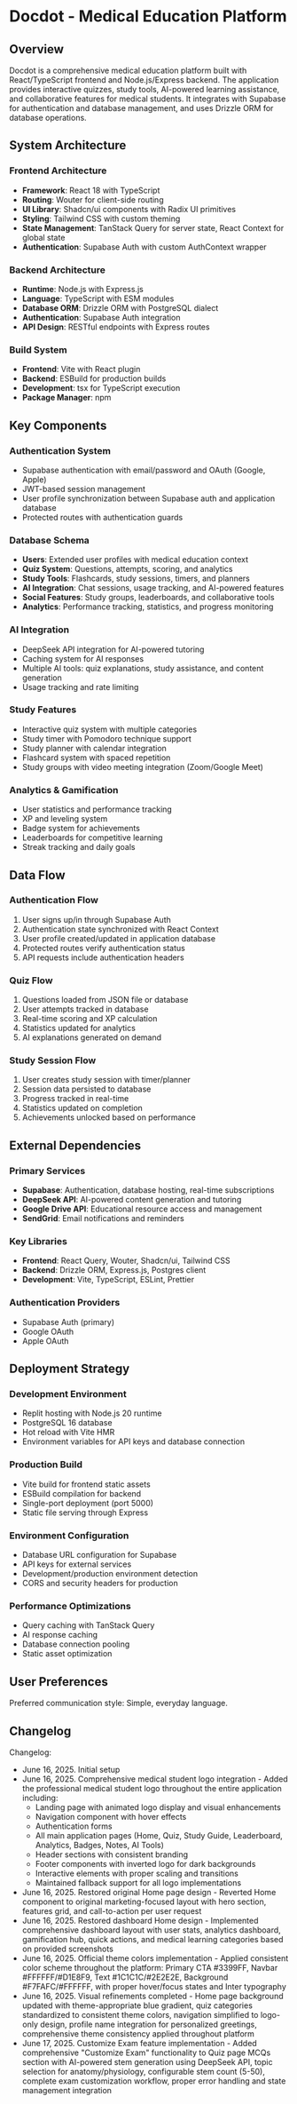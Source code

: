 # Docdot - Medical Education Platform

## Overview

Docdot is a comprehensive medical education platform built with React/TypeScript frontend and Node.js/Express backend. The application provides interactive quizzes, study tools, AI-powered learning assistance, and collaborative features for medical students. It integrates with Supabase for authentication and database management, and uses Drizzle ORM for database operations.

## System Architecture

### Frontend Architecture
- **Framework**: React 18 with TypeScript
- **Routing**: Wouter for client-side routing
- **UI Library**: Shadcn/ui components with Radix UI primitives
- **Styling**: Tailwind CSS with custom theming
- **State Management**: TanStack Query for server state, React Context for global state
- **Authentication**: Supabase Auth with custom AuthContext wrapper

### Backend Architecture
- **Runtime**: Node.js with Express.js
- **Language**: TypeScript with ESM modules
- **Database ORM**: Drizzle ORM with PostgreSQL dialect
- **Authentication**: Supabase Auth integration
- **API Design**: RESTful endpoints with Express routes

### Build System
- **Frontend**: Vite with React plugin
- **Backend**: ESBuild for production builds
- **Development**: tsx for TypeScript execution
- **Package Manager**: npm

## Key Components

### Authentication System
- Supabase authentication with email/password and OAuth (Google, Apple)
- JWT-based session management
- User profile synchronization between Supabase auth and application database
- Protected routes with authentication guards

### Database Schema
- **Users**: Extended user profiles with medical education context
- **Quiz System**: Questions, attempts, scoring, and analytics
- **Study Tools**: Flashcards, study sessions, timers, and planners
- **AI Integration**: Chat sessions, usage tracking, and AI-powered features
- **Social Features**: Study groups, leaderboards, and collaborative tools
- **Analytics**: Performance tracking, statistics, and progress monitoring

### AI Integration
- DeepSeek API integration for AI-powered tutoring
- Caching system for AI responses
- Multiple AI tools: quiz explanations, study assistance, and content generation
- Usage tracking and rate limiting

### Study Features
- Interactive quiz system with multiple categories
- Study timer with Pomodoro technique support
- Study planner with calendar integration
- Flashcard system with spaced repetition
- Study groups with video meeting integration (Zoom/Google Meet)

### Analytics & Gamification
- User statistics and performance tracking
- XP and leveling system
- Badge system for achievements
- Leaderboards for competitive learning
- Streak tracking and daily goals

## Data Flow

### Authentication Flow
1. User signs up/in through Supabase Auth
2. Authentication state synchronized with React Context
3. User profile created/updated in application database
4. Protected routes verify authentication status
5. API requests include authentication headers

### Quiz Flow
1. Questions loaded from JSON file or database
2. User attempts tracked in database
3. Real-time scoring and XP calculation
4. Statistics updated for analytics
5. AI explanations generated on demand

### Study Session Flow
1. User creates study session with timer/planner
2. Session data persisted to database
3. Progress tracked in real-time
4. Statistics updated on completion
5. Achievements unlocked based on performance

## External Dependencies

### Primary Services
- **Supabase**: Authentication, database hosting, real-time subscriptions
- **DeepSeek API**: AI-powered content generation and tutoring
- **Google Drive API**: Educational resource access and management
- **SendGrid**: Email notifications and reminders

### Key Libraries
- **Frontend**: React Query, Wouter, Shadcn/ui, Tailwind CSS
- **Backend**: Drizzle ORM, Express.js, Postgres client
- **Development**: Vite, TypeScript, ESLint, Prettier

### Authentication Providers
- Supabase Auth (primary)
- Google OAuth
- Apple OAuth

## Deployment Strategy

### Development Environment
- Replit hosting with Node.js 20 runtime
- PostgreSQL 16 database
- Hot reload with Vite HMR
- Environment variables for API keys and database connection

### Production Build
- Vite build for frontend static assets
- ESBuild compilation for backend
- Single-port deployment (port 5000)
- Static file serving through Express

### Environment Configuration
- Database URL configuration for Supabase
- API keys for external services
- Development/production environment detection
- CORS and security headers for production

### Performance Optimizations
- Query caching with TanStack Query
- AI response caching
- Database connection pooling
- Static asset optimization

## User Preferences

Preferred communication style: Simple, everyday language.

## Changelog

Changelog:
- June 16, 2025. Initial setup
- June 16, 2025. Comprehensive medical student logo integration - Added the professional medical student logo throughout the entire application including:
  * Landing page with animated logo display and visual enhancements
  * Navigation component with hover effects
  * Authentication forms
  * All main application pages (Home, Quiz, Study Guide, Leaderboard, Analytics, Badges, Notes, AI Tools)
  * Header sections with consistent branding
  * Footer components with inverted logo for dark backgrounds
  * Interactive elements with proper scaling and transitions
  * Maintained fallback support for all logo implementations
- June 16, 2025. Restored original Home page design - Reverted Home component to original marketing-focused layout with hero section, features grid, and call-to-action per user request
- June 16, 2025. Restored dashboard Home design - Implemented comprehensive dashboard layout with user stats, analytics dashboard, gamification hub, quick actions, and medical learning categories based on provided screenshots
- June 16, 2025. Official theme colors implementation - Applied consistent color scheme throughout the platform: Primary CTA #3399FF, Navbar #FFFFFF/#D1E8F9, Text #1C1C1C/#2E2E2E, Background #F7FAFC/#FFFFFF, with proper hover/focus states and Inter typography
- June 16, 2025. Visual refinements completed - Home page background updated with theme-appropriate blue gradient, quiz categories standardized to consistent theme colors, navigation simplified to logo-only design, profile name integration for personalized greetings, comprehensive theme consistency applied throughout platform
- June 17, 2025. Customize Exam feature implementation - Added comprehensive "Customize Exam" functionality to Quiz page MCQs section with AI-powered stem generation using DeepSeek API, topic selection for anatomy/physiology, configurable stem count (5-50), complete exam customization workflow, proper error handling and state management integration